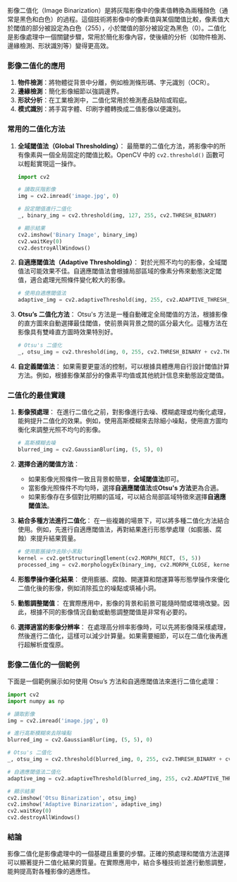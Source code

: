 影像二值化（Image Binarization）是將灰階影像中的像素值轉換為兩種顏色（通常是黑色和白色）的過程。這個技術將影像中的像素值與某個閾值比較，像素值大於閾值的部分被設定為白色（255），小於閾值的部分被設定為黑色（0）。二值化是影像處理中一個關鍵步驟，常用於簡化影像內容，使後續的分析（如物件檢測、邊緣檢測、形狀識別等）變得更高效。

### 影像二值化的應用
1. **物件檢測**：將物體從背景中分離，例如檢測條形碼、字元識別（OCR）。
2. **邊緣檢測**：簡化影像細節以強調邊界。
3. **形狀分析**：在工業檢測中，二值化常用於檢測產品缺陷或瑕疵。
4. **模式識別**：將手寫字體、印刷字體轉換成二值影像以便識別。

### 常用的二值化方法
1. **全域閾值法（Global Thresholding）**：
   最簡單的二值化方法，將影像中的所有像素與一個全局固定的閾值比較。OpenCV 中的 `cv2.threshold()` 函數可以輕鬆實現這一操作。
   
   ```python
   import cv2
   
   # 讀取灰階影像
   img = cv2.imread('image.jpg', 0)
   
   # 設定閾值進行二值化
   _, binary_img = cv2.threshold(img, 127, 255, cv2.THRESH_BINARY)
   
   # 顯示結果
   cv2.imshow('Binary Image', binary_img)
   cv2.waitKey(0)
   cv2.destroyAllWindows()
   ```

2. **自適應閾值法（Adaptive Thresholding）**：
   對於光照不均勻的影像，全域閾值法可能效果不佳。自適應閾值法會根據局部區域的像素分佈來動態決定閾值，適合處理光照條件變化較大的影像。

   ```python
   # 使用自適應閾值法
   adaptive_img = cv2.adaptiveThreshold(img, 255, cv2.ADAPTIVE_THRESH_MEAN_C, cv2.THRESH_BINARY, 11, 2)
   ```

3. **Otsu’s 二值化方法**：
   Otsu's 方法是一種自動確定全局閾值的方法，根據影像的直方圖來自動選擇最佳閾值，使前景與背景之間的區分最大化。這種方法在影像具有雙峰直方圖時效果特別好。
   
   ```python
   # Otsu's 二值化
   _, otsu_img = cv2.threshold(img, 0, 255, cv2.THRESH_BINARY + cv2.THRESH_OTSU)
   ```

4. **自定義閾值法**：
   如果需要更靈活的控制，可以根據具體應用自行設計閾值計算方法。例如，根據影像某部分的像素平均值或其他統計信息來動態設定閾值。

### 二值化的最佳實踐
1. **影像預處理**：
   在進行二值化之前，對影像進行去噪、模糊處理或均衡化處理，能夠提升二值化的效果。例如，使用高斯模糊來去除細小噪點，使用直方圖均衡化來調整光照不均勻的影像。

   ```python
   # 高斯模糊去噪
   blurred_img = cv2.GaussianBlur(img, (5, 5), 0)
   ```

2. **選擇合適的閾值方法**：
   - 如果影像光照條件一致且背景較簡單，**全域閾值法**即可。
   - 當影像光照條件不均勻時，選擇**自適應閾值法**或**Otsu's 方法**更為合適。
   - 如果影像存在多個對比明顯的區域，可以結合局部區域特徵來選擇**自適應閾值法**。

3. **結合多種方法進行二值化**：
   在一些複雜的場景下，可以將多種二值化方法結合使用。例如，先進行自適應閾值法，再對結果進行形態學處理（如膨脹、腐蝕）來提升結果質量。

   ```python
   # 使用膨脹操作去除小黑點
   kernel = cv2.getStructuringElement(cv2.MORPH_RECT, (5, 5))
   processed_img = cv2.morphologyEx(binary_img, cv2.MORPH_CLOSE, kernel)
   ```

4. **形態學操作優化結果**：
   使用膨脹、腐蝕、開運算和閉運算等形態學操作來優化二值化後的影像，例如消除孤立的噪點或填補小洞。

5. **動態調整閾值**：
   在實際應用中，影像的背景和前景可能隨時間或環境改變。因此，根據不同的影像情況自動或動態調整閾值是非常有必要的。

6. **選擇適當的影像分辨率**：
   在處理高分辨率影像時，可以先將影像降采樣處理，然後進行二值化，這樣可以減少計算量。如果需要細節，可以在二值化後再進行超解析度復原。

### 影像二值化的一個範例
下面是一個範例展示如何使用 Otsu’s 方法和自適應閾值法來進行二值化處理：

```python
import cv2
import numpy as np

# 讀取影像
img = cv2.imread('image.jpg', 0)

# 進行高斯模糊來去除噪點
blurred_img = cv2.GaussianBlur(img, (5, 5), 0)

# Otsu's 二值化
_, otsu_img = cv2.threshold(blurred_img, 0, 255, cv2.THRESH_BINARY + cv2.THRESH_OTSU)

# 自適應閾值法二值化
adaptive_img = cv2.adaptiveThreshold(blurred_img, 255, cv2.ADAPTIVE_THRESH_GAUSSIAN_C, cv2.THRESH_BINARY, 11, 2)

# 顯示結果
cv2.imshow('Otsu Binarization', otsu_img)
cv2.imshow('Adaptive Binarization', adaptive_img)
cv2.waitKey(0)
cv2.destroyAllWindows()
```

### 結論
影像二值化是影像處理中的一個基礎且重要的步驟。正確的預處理和閾值方法選擇可以顯著提升二值化結果的質量。在實際應用中，結合多種技術並進行動態調整，能夠提高對各種影像的適應性。